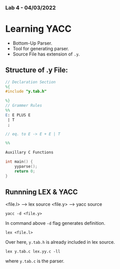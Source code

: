 ### Lab 4 - 04/03/2022
# Learning YACC
- Bottom-Up Parser.
- Tool for generating parser.
- Source File has extension of `.y`.

## Structure of .y File:
```yacc
// Declaration Section
%{
#include "y.tab.h"

%}
// Grammer Rules
%%
E: E PLUS E
 | T
 ;

// eq. to E -> E + E | T

%%

Auxillary C Functions

int main() {
	yyparse();
	return 0;
}
```

## Runnning LEX & YACC
<file.l> --> lex source
<file.y> --> yacc source

```
yacc -d <file.y>
```
In command above `-d` flag generates definition.
<br>
```
lex <file.l>
```
Over here, `y.tab.h` is already included in lex source.
<br>
```
lex y.tab.c lex.yy.c -ll
```
where `y.tab.c` is the parser.
<br>

